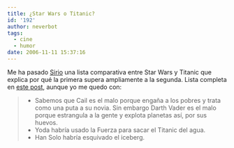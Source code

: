 ```yaml
---
title: ¿Star Wars o Titanic?
id: '192'
author: neverbot
tags:
  - cine
  - humor
date: 2006-11-11 15:37:16
---
```


Me ha pasado [Sirio](http://hijodelaire.spaces.live.com/) una lista comparativa entre Star Wars y Titanic que explica por qué la primera supera ampliamente a la segunda. Lista completa en [este post](http://hijodelaire.spaces.live.com/blog/cns!83458E6C9FD5DCA1!1192.entry), aunque yo me quedo con:

> * Sabemos que Cail es el malo porque engaña a los pobres y trata como una puta a su novia. Sin embargo Darth Vader es el malo porque estrangula a la gente y explota planetas así, por sus huevos.
> * Yoda habría usado la Fuerza para sacar el Titanic del agua.
> * Han Solo habría esquivado el iceberg.
